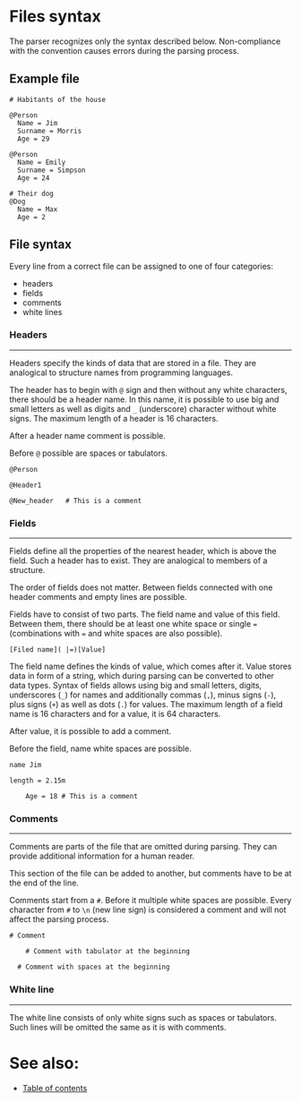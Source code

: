 # Files syntax

The parser recognizes only the syntax described below. Non-compliance with the convention causes errors during the parsing process.

## Example file

```
# Habitants of the house

@Person
  Name = Jim
  Surname = Morris
  Age = 29

@Person
  Name = Emily
  Surname = Simpson
  Age = 24

# Their dog
@Dog
  Name = Max
  Age = 2
```

## File syntax

Every line from a correct file can be assigned to one of four categories:
- headers
- fields
- comments
- white lines

### Headers

---

Headers specify the kinds of data that are stored in a file. They are analogical to structure names from programming languages.

The header has to begin with `@` sign and then without any white characters, there should be a header name. In this name, it is possible to use big and small letters as well as digits and `_` (underscore) character without white signs. The maximum length of a header is 16 characters.

After a header name comment is possible.

Before `@` possible are spaces or tabulators.

```
@Person

@Header1

@New_header   # This is a comment
```

### Fields

---

Fields define all the properties of the nearest header, which is above the field. Such a header has to exist. They are analogical to members of a structure.

The order of fields does not matter. Between fields connected with one header comments and empty lines are possible.

Fields have to consist of two parts. The field name and value of this field. Between them, there should be at least one white space or single `=` (combinations with `=` and white spaces are also possible).

```
[Filed name]( |=)[Value]
```

The field name defines the kinds of value, which comes after it. Value stores data in form of a string, which during parsing can be converted to other data types. Syntax of fields allows using big and small letters, digits, underscores (`_`) for names and additionally commas (`,`), minus signs (`-`), plus signs (`+`) as well as dots (`.`) for values. The maximum length of a field name is 16 characters and for a value, it is 64 characters.

After value, it is possible to add a comment.

Before the field, name white spaces are possible.

```
name Jim

length = 2.15m

    Age = 18 # This is a comment
```

### Comments

---

Comments are parts of the file that are omitted during parsing. They can provide additional information for a human reader.

This section of the file can be added to another, but comments have to be at the end of the line.

Comments start from a `#`. Before it multiple white spaces are possible. Every character from `#` to `\n` (new line sign) is considered a comment and will not affect the parsing process.

```
# Comment

    # Comment with tabulator at the beginning

  # Comment with spaces at the beginning
```

### White line

---

The white line consists of only white signs such as spaces or tabulators. Such lines will be omitted the same as it is with comments.

# See also:
- [Table of contents](README.md)
